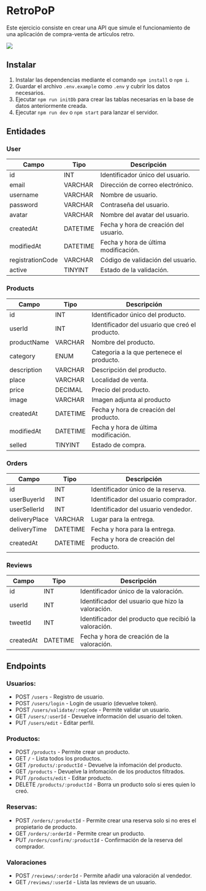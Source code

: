 # RetroPoP

Este ejercicio consiste en crear una API que simule el funcionamiento de una aplicación de compra-venta de artículos retro.

<p align="left">
  <img src="https://img.shields.io/badge/STATUS-EN%20DESAROLLO-green">
</p>

## Instalar

1. Instalar las dependencias mediante el comando `npm install` o `npm i`.
2. Guardar el archivo `.env.example` como `.env` y cubrir los datos necesarios.
3. Ejecutar `npm run initDb` para crear las tablas necesarias en la base de datos anteriormente creada.
4. Ejecutar `npm run dev` o `npm start` para lanzar el servidor.

## Entidades

### User

| Campo            | Tipo     | Descripción                                    |
| ---------------  | -------- | ---------------------------------------------- |
| id               | INT      | Identificador único del usuario.               |
| email            | VARCHAR  | Dirección de correo electrónico.               |
| username         | VARCHAR  | Nombre de usuario.                             |
| password         | VARCHAR  | Contraseña del usuario.                        |
| avatar           | VARCHAR  | Nombre del avatar del usuario.                 |
| createdAt        | DATETIME | Fecha y hora de creación del usuario.          |
| modifiedAt       | DATETIME | Fecha y hora de última modificación.           |
| registrationCode | VARCHAR  | Código de validación del usuario.              |
| active           | TINYINT  | Estado de la validación.                       |

### Products

| Campo            | Tipo     | Descripción                                    |
| ---------------  | -------- | ---------------------------------------------- |
| id               | INT      | Identificador único del producto.              |
| userId           | INT      | Identificador del usuario que creó el producto.|
| productName      | VARCHAR  | Nombre del producto.                           |
| category         | ENUM     | Categoria a la que pertenece el producto.      |
| description      | VARCHAR  | Descripción del producto.                      |
| place            | VARCHAR  | Localidad de venta.                            |
| price            | DECIMAL  | Precio del producto.                           |
| image            | VARCHAR  | Imagen adjunta al producto                     |
| createdAt        | DATETIME | Fecha y hora de creación del producto.         |
| modifiedAt       | DATETIME | Fecha y hora de última modificación.           |
| selled           | TINYINT  | Estado de compra.                              |

<!-- ### Product_image

| Campo            | Tipo     | Descripción                                    |
| ---------------  | -------- | ---------------------------------------------- |
| id               | INT      | Identificador único de la imagen.              |
| productId        | INT      | Identificador producto.                        |
| name             | VARCHAR  | Nombre de la imagen.                           |
| createdAt        | DATETIME | Fecha y hora de creación del producto.         |
| modifiedAt       | DATETIME | Fecha y hora de última modificación.           | -->

### Orders

| Campo            | Tipo     | Descripción                                    |
| ---------------  | -------- | ---------------------------------------------- |
| id               | INT      | Identificador único de la reserva.             |
| userBuyerId      | INT      | Identificador del usuario comprador.           |
| userSellerId     | INT      | Identificador del usuario vendedor.            |
| deliveryPlace    | VARCHAR  | Lugar para la entrega.                         |
| deliveryTime     | DATETIME | Fecha y hora para la entrega.                  |
| createdAt        | DATETIME | Fecha y hora de creación del producto.         |

### Reviews

| Campo     | Tipo     | Descripción                                           |
| --------- | -------- | ----------------------------------------------------- |
| id        | INT      | Identificador único de la valoración.                 |
| userId    | INT      | Identificador del usuario que hizo la valoración.     |
| tweetId   | INT      | Identificador del producto que recibió la valoración. |
| createdAt | DATETIME | Fecha y hora de creación de la valoración.            |

## Endpoints

### Usuarios:

-   POST `/users` - Registro de usuario.
-   POST `/users/login` - Login de usuario (devuelve token).
-   POST `/users/validate/:regCode` - Permite validar un usuario.
-   GET `/users/:userId` - Devuelve información del usuario del token.
-   PUT `/users/edit` - Editar perfil.

### Productos:

-   POST `/products` - Permite crear un producto.
-   GET `/` - Lista todos los productos.
-   GET `/products/:productId` - Devuelve la infomación del producto.
-   GET `/products` - Devuelve la infomación de los productos filtrados.
-   PUT `/products/edit` - Editar producto.
-   DELETE `/products/:productId` - Borra un producto solo si eres quien lo creó.

### Reservas:

-   POST `/orders/:productId` - Permite crear una reserva solo si no eres el propietario de producto.
-   GET `/orders/:orderId` - Permite crear un producto.
-   PUT `/orders/confirm/:productId` - Confirmación de la reserva del comprador.

### Valoraciones

-   POST `/reviews/:orderId` - Permite añadir una valoración al vendedor.
-   GET `/reviews/:userId` - Lista las reviews de un usuario.
